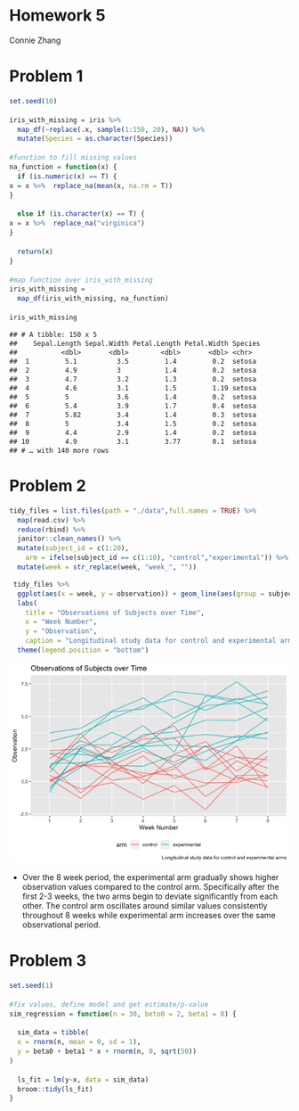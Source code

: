 Homework 5
================
Connie Zhang

# Problem 1

``` r
set.seed(10)

iris_with_missing = iris %>% 
  map_df(~replace(.x, sample(1:150, 20), NA)) %>%
  mutate(Species = as.character(Species))

#function to fill missing values
na_function = function(x) {
  if (is.numeric(x) == T) { 
x = x %>%  replace_na(mean(x, na.rm = T))
}
  
  else if (is.character(x) == T) { 
x = x %>%  replace_na("virginica")
} 

  return(x)
}

#map function over iris_with_missing
iris_with_missing =
  map_df(iris_with_missing, na_function)

iris_with_missing
```

    ## # A tibble: 150 x 5
    ##    Sepal.Length Sepal.Width Petal.Length Petal.Width Species
    ##           <dbl>       <dbl>        <dbl>       <dbl> <chr>  
    ##  1         5.1          3.5         1.4         0.2  setosa 
    ##  2         4.9          3           1.4         0.2  setosa 
    ##  3         4.7          3.2         1.3         0.2  setosa 
    ##  4         4.6          3.1         1.5         1.19 setosa 
    ##  5         5            3.6         1.4         0.2  setosa 
    ##  6         5.4          3.9         1.7         0.4  setosa 
    ##  7         5.82         3.4         1.4         0.3  setosa 
    ##  8         5            3.4         1.5         0.2  setosa 
    ##  9         4.4          2.9         1.4         0.2  setosa 
    ## 10         4.9          3.1         3.77        0.1  setosa 
    ## # … with 140 more rows

# Problem 2

``` r
tidy_files = list.files(path = "./data",full.names = TRUE) %>%
  map(read.csv) %>% 
  reduce(rbind) %>% 
  janitor::clean_names() %>%
  mutate(subject_id = c(1:20), 
    arm = ifelse(subject_id == c(1:10), "control","experimental")) %>%      gather(key = week, value = observation, week_1:week_8) %>% 
  mutate(week = str_replace(week, "week_", ""))
```

``` r
 tidy_files %>% 
  ggplot(aes(x = week, y = observation)) + geom_line(aes(group = subject_id, color = arm)) + 
  labs(
    title = "Observations of Subjects over Time", 
    x = "Week Number",
    y = "Observation", 
    caption = "Longitudinal study data for control and experimental arms") +
  theme(legend.position = "bottom")
```

![](p8105_hw5_cz2540_files/figure-gfm/unnamed-chunk-3-1.png)<!-- -->

  - Over the 8 week period, the experimental arm gradually shows higher
    observation values compared to the control arm. Specifically after
    the first 2-3 weeks, the two arms begin to deviate significantly
    from each other. The control arm oscillates around similar values
    consistently throughout 8 weeks while experimental arm increases
    over the same observational period.

# Problem 3

``` r
set.seed(1)

#fix values, define model and get estimate/p-value
sim_regression = function(n = 30, beto0 = 2, beta1 = 0) {
  
  sim_data = tibble(
  x = rnorm(n, mean = 0, sd = 1),
  y = beta0 + beta1 * x + rnorm(n, 0, sqrt(50))
)
  
  ls_fit = lm(y~x, data = sim_data) 
  broom::tidy(ls_fit)
}
```
